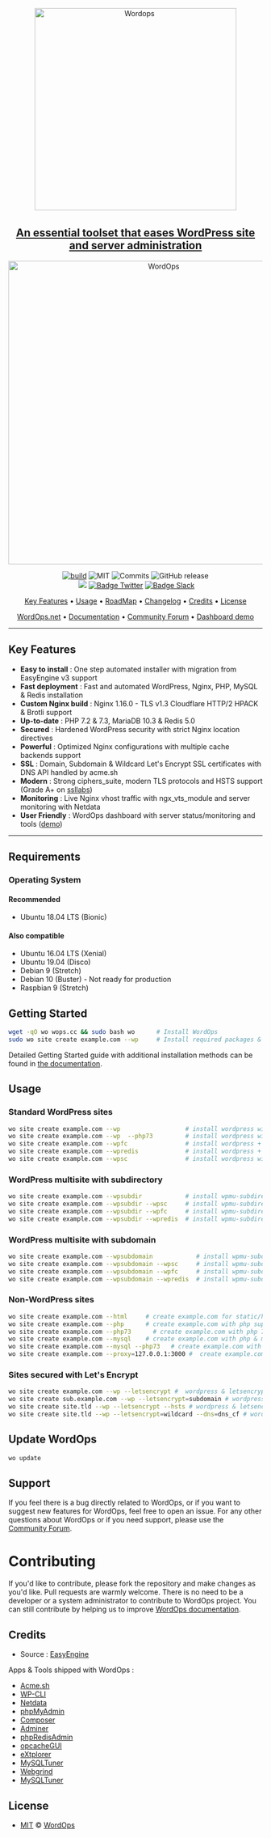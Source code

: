 <p align="center"><img src="https://raw.githubusercontent.com/WordOps/WordOps/master/logo.png" width="400" alt="Wordops" /><a href="https://wordops.net">

  <br>
</p>

<h2 align="center">An essential toolset that eases WordPress site and server administration</h2>

<p align="center">
<img src="https://docs.wordops.net/images/wordops-intro.gif" width="600" alt="WordOps" />

</p>

<p align="center">
<a href="https://travis-ci.org/WordOps/WordOps" target="_blank"><img src="https://travis-ci.org/WordOps/WordOps.svg?branch=master" alt="build"></a>
<img src="https://img.shields.io/github/license/wordops/wordops.svg" alt="MIT">
<img src="https://img.shields.io/github/last-commit/wordops/wordops.svg" alt="Commits">
<img alt="GitHub release" src="https://img.shields.io/github/release/WordOps/WordOps.svg">
<br><img src="https://netdata.wordops.eu/netdata/api/v1/badge.svg?chart=web_log_wops.cc.requests_per_url&options=unaligned&dimensions=download&group=sum&after=-86400&label=today&units=installations&precision=0&value_color=%230055AA" alt >
<a href="https://www.codacy.com/app/VirtuBox/WordOps?utm_source=github.com&amp;utm_medium=referral&amp;utm_content=WordOps/WordOps&amp;utm_campaign=Badge_Grade"><img src="https://api.codacy.com/project/badge/Grade/fe9100fd2c634de7882ecec17f00a11a"/></a>
<a href="https://twitter.com/WordOps_" target="_blank"><img src="https://img.shields.io/badge/twitter-%40WordOps__-blue.svg?style=flat&logo=twitter" alt="Badge Twitter" /></a>
<a href="https://community.wordops.net/slack" target="_blank"><img src="https://img.shields.io/badge/slack-WordOps-4A154B.svg?style=flat&logo=slack" alt="Badge Slack" /></a>

</p>

<p align="center">
  <a href="#key-features">Key Features</a> •
  <a href="#usage">Usage</a> •
  <a href="https://github.com/WordOps/WordOps/projects">RoadMap</a> •
  <a href="https://github.com/WordOps/WordOps/blob/master/CHANGELOG.md">Changelog</a> •
  <a href="#credits">Credits</a> •
  <a href="#license">License</a>
</p>
<p align="center">
<a href="https://wordops.net" target="_blank"> WordOps.net</a> •
<a href="https://docs.wordops.net" target="_blank">Documentation</a> •
<a href="https://community.wordops.net" target="_blank">Community Forum</a> •
<a href="https://demo.wordops.eu" target="_blank">Dashboard demo</a>
</p>

---

## Key Features

- **Easy to install** : One step automated installer with migration from EasyEngine v3 support
- **Fast deployment** : Fast and automated WordPress, Nginx, PHP, MySQL & Redis installation
- **Custom Nginx build** : Nginx 1.16.0 - TLS v1.3 Cloudflare HTTP/2 HPACK & Brotli support
- **Up-to-date** : PHP 7.2 & 7.3, MariaDB 10.3 & Redis 5.0
- **Secured** : Hardened WordPress security with strict Nginx location directives
- **Powerful** : Optimized Nginx configurations with multiple cache backends support
- **SSL** : Domain, Subdomain & Wildcard Let's Encrypt SSL certificates with DNS API handled by acme.sh
- **Modern** : Strong ciphers_suite, modern TLS protocols and HSTS support (Grade A+ on [ssllabs](https://www.ssllabs.com/ssltest/analyze.html?d=demo.wordops.eu&latest))
- **Monitoring** : Live Nginx vhost traffic with ngx_vts_module and server monitoring with Netdata
- **User Friendly** : WordOps dashboard with server status/monitoring and tools ([demo](https://demo.wordops.eu))

---

## Requirements

### Operating System

#### Recommended

- Ubuntu 18.04 LTS (Bionic)

#### Also compatible

- Ubuntu 16.04 LTS (Xenial)
- Ubuntu 19.04 (Disco)
- Debian 9 (Stretch)
- Debian 10 (Buster) - Not ready for production
- Raspbian 9 (Stretch)

## Getting Started

```bash
wget -qO wo wops.cc && sudo bash wo      # Install WordOps
sudo wo site create example.com --wp     # Install required packages & setup WordPress on example.com
```

Detailed Getting Started guide with additional installation methods can be found in [the documentation](https://docs.wordops.net/getting-started/installation-guide/).

## Usage

### Standard WordPress sites

```bash
wo site create example.com --wp                  # install wordpress without any page caching
wo site create example.com --wp  --php73         # install wordpress with PHP 7.3  without any page caching
wo site create example.com --wpfc                # install wordpress + nginx fastcgi_cache
wo site create example.com --wpredis             # install wordpress + nginx redis_cache
wo site create example.com --wpsc                # install wordpress with wp-super-cache plugin
```

### WordPress multisite with subdirectory

```bash
wo site create example.com --wpsubdir            # install wpmu-subdirectory without any page caching
wo site create example.com --wpsubdir --wpsc     # install wpmu-subdirectory with wp-super-cache plugin
wo site create example.com --wpsubdir --wpfc     # install wpmu-subdirectory + nginx fastcgi_cache
wo site create example.com --wpsubdir --wpredis  # install wpmu-subdirectory + nginx redis_cache
```

### WordPress multisite with subdomain

```bash
wo site create example.com --wpsubdomain            # install wpmu-subdomain without any page caching
wo site create example.com --wpsubdomain --wpsc     # install wpmu-subdomain with wp-super-cache plugin
wo site create example.com --wpsubdomain --wpfc     # install wpmu-subdomain + nginx fastcgi_cache
wo site create example.com --wpsubdomain --wpredis  # install wpmu-subdomain + nginx redis_cache
```

### Non-WordPress sites

```bash
wo site create example.com --html     # create example.com for static/html sites
wo site create example.com --php      # create example.com with php support
wo site create example.com --php73      # create example.com with php 7.3 support
wo site create example.com --mysql    # create example.com with php & mysql support
wo site create example.com --mysql --php73   # create example.com with php 7.3 & mysql support
wo site create example.com --proxy=127.0.0.1:3000 #  create example.com with nginx as reverse-proxy
```

### Sites secured with Let's Encrypt

```bash
wo site create example.com --wp --letsencrypt #  wordpress & letsencrypt
wo site create sub.example.com --wp --letsencrypt=subdomain # wordpress & letsencrypt subdomain
wo site create site.tld --wp --letsencrypt --hsts # wordpress & letsencrypt with HSTS
wo site create site.tld --wp --letsencrypt=wildcard --dns=dns_cf # wordpress & wildcard SSL certificate with Cloudflare DNS API
```

## Update WordOps

```bash
wo update
```

## Support

If you feel there is a bug directly related to WordOps, or if you want to suggest new features for WordOps, feel free to open an issue.
For any other questions about WordOps or if you need support, please use the [Community Forum](https://community.wordops.net/).

# Contributing

If you'd like to contribute, please fork the repository and make changes as you'd like. Pull requests are warmly welcome.
There is no need to be a developer or a system administrator to contribute to WordOps project. You can still contribute by helping us to improve [WordOps documentation](https://github.com/WordOps/docs.wordops.net).

## Credits

- Source : [EasyEngine](https://github.com/easyengine/easyengine)

Apps & Tools shipped with WordOps :

- [Acme.sh](https://github.com/Neilpang/acme.sh)
- [WP-CLI](https://github.com/wp-cli/wp-cli)
- [Netdata](https://github.com/netdata/netdata)
- [phpMyAdmin](https://www.phpmyadmin.net/)
- [Composer](https://github.com/composer/composer)
- [Adminer](https://www.adminer.org/)
- [phpRedisAdmin](https://github.com/erikdubbelboer/phpRedisAdmin)
- [opcacheGUI](https://github.com/amnuts/opcache-gui)
- [eXtplorer](https://github.com/soerennb/extplorer)
- [MySQLTuner](https://github.com/major/MySQLTuner-perl/)
- [Webgrind](https://github.com/jokkedk/webgrind)
- [MySQLTuner](https://github.com/major/MySQLTuner-perl)

## License

- [MIT](http://opensource.org/licenses/MIT) © [WordOps](https://wordops.net)
